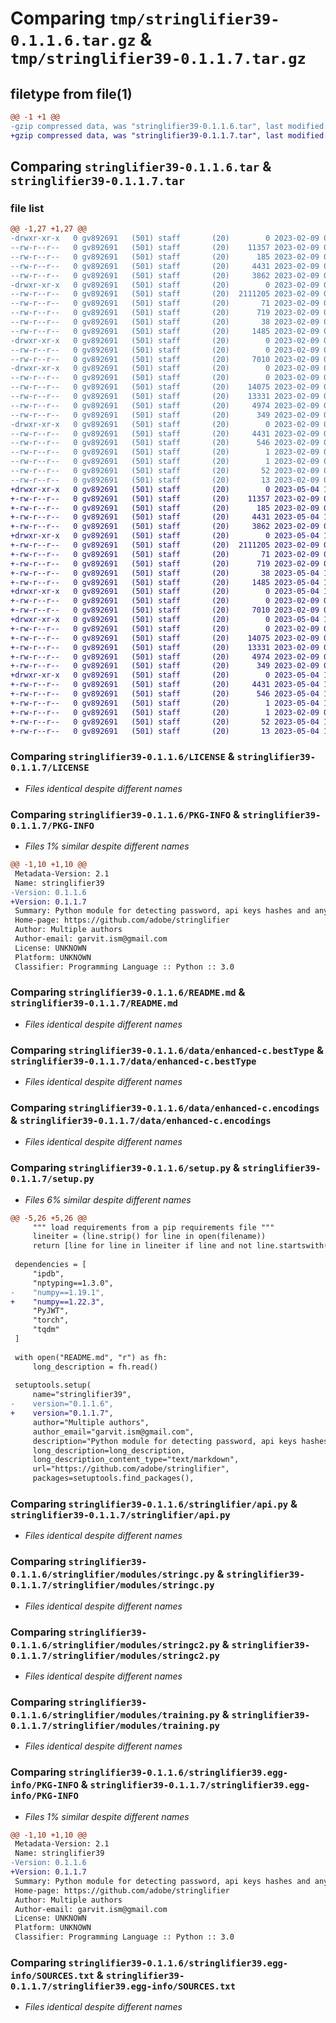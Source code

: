 # Comparing `tmp/stringlifier39-0.1.1.6.tar.gz` & `tmp/stringlifier39-0.1.1.7.tar.gz`

## filetype from file(1)

```diff
@@ -1 +1 @@
-gzip compressed data, was "stringlifier39-0.1.1.6.tar", last modified: Thu Feb  9 07:58:56 2023, max compression
+gzip compressed data, was "stringlifier39-0.1.1.7.tar", last modified: Thu May  4 10:19:13 2023, max compression
```

## Comparing `stringlifier39-0.1.1.6.tar` & `stringlifier39-0.1.1.7.tar`

### file list

```diff
@@ -1,27 +1,27 @@
-drwxr-xr-x   0 gv892691   (501) staff       (20)        0 2023-02-09 07:58:55.996788 stringlifier39-0.1.1.6/
--rw-r--r--   0 gv892691   (501) staff       (20)    11357 2023-02-09 06:35:45.000000 stringlifier39-0.1.1.6/LICENSE
--rw-r--r--   0 gv892691   (501) staff       (20)      185 2023-02-09 06:35:45.000000 stringlifier39-0.1.1.6/MANIFEST.in
--rw-r--r--   0 gv892691   (501) staff       (20)     4431 2023-02-09 07:58:55.979505 stringlifier39-0.1.1.6/PKG-INFO
--rw-r--r--   0 gv892691   (501) staff       (20)     3862 2023-02-09 06:35:45.000000 stringlifier39-0.1.1.6/README.md
-drwxr-xr-x   0 gv892691   (501) staff       (20)        0 2023-02-09 07:58:55.961532 stringlifier39-0.1.1.6/data/
--rw-r--r--   0 gv892691   (501) staff       (20)  2111205 2023-02-09 06:35:45.000000 stringlifier39-0.1.1.6/data/enhanced-c.bestType
--rw-r--r--   0 gv892691   (501) staff       (20)       71 2023-02-09 06:35:45.000000 stringlifier39-0.1.1.6/data/enhanced-c.conf
--rw-r--r--   0 gv892691   (501) staff       (20)      719 2023-02-09 06:35:45.000000 stringlifier39-0.1.1.6/data/enhanced-c.encodings
--rw-r--r--   0 gv892691   (501) staff       (20)       38 2023-02-09 07:58:55.997040 stringlifier39-0.1.1.6/setup.cfg
--rw-r--r--   0 gv892691   (501) staff       (20)     1485 2023-02-09 07:58:47.000000 stringlifier39-0.1.1.6/setup.py
-drwxr-xr-x   0 gv892691   (501) staff       (20)        0 2023-02-09 07:58:55.964134 stringlifier39-0.1.1.6/stringlifier/
--rw-r--r--   0 gv892691   (501) staff       (20)        0 2023-02-09 06:35:45.000000 stringlifier39-0.1.1.6/stringlifier/__init__.py
--rw-r--r--   0 gv892691   (501) staff       (20)     7010 2023-02-09 07:09:06.000000 stringlifier39-0.1.1.6/stringlifier/api.py
-drwxr-xr-x   0 gv892691   (501) staff       (20)        0 2023-02-09 07:58:55.967481 stringlifier39-0.1.1.6/stringlifier/modules/
--rw-r--r--   0 gv892691   (501) staff       (20)        0 2023-02-09 06:35:45.000000 stringlifier39-0.1.1.6/stringlifier/modules/__init__.py
--rw-r--r--   0 gv892691   (501) staff       (20)    14075 2023-02-09 06:35:45.000000 stringlifier39-0.1.1.6/stringlifier/modules/stringc.py
--rw-r--r--   0 gv892691   (501) staff       (20)    13331 2023-02-09 06:35:45.000000 stringlifier39-0.1.1.6/stringlifier/modules/stringc2.py
--rw-r--r--   0 gv892691   (501) staff       (20)     4974 2023-02-09 06:35:45.000000 stringlifier39-0.1.1.6/stringlifier/modules/training.py
--rw-r--r--   0 gv892691   (501) staff       (20)      349 2023-02-09 07:19:24.000000 stringlifier39-0.1.1.6/stringlifier/stringlifier_test.py
-drwxr-xr-x   0 gv892691   (501) staff       (20)        0 2023-02-09 07:58:55.977626 stringlifier39-0.1.1.6/stringlifier39.egg-info/
--rw-r--r--   0 gv892691   (501) staff       (20)     4431 2023-02-09 07:58:55.000000 stringlifier39-0.1.1.6/stringlifier39.egg-info/PKG-INFO
--rw-r--r--   0 gv892691   (501) staff       (20)      546 2023-02-09 07:58:55.000000 stringlifier39-0.1.1.6/stringlifier39.egg-info/SOURCES.txt
--rw-r--r--   0 gv892691   (501) staff       (20)        1 2023-02-09 07:58:55.000000 stringlifier39-0.1.1.6/stringlifier39.egg-info/dependency_links.txt
--rw-r--r--   0 gv892691   (501) staff       (20)        1 2023-02-09 07:24:16.000000 stringlifier39-0.1.1.6/stringlifier39.egg-info/not-zip-safe
--rw-r--r--   0 gv892691   (501) staff       (20)       52 2023-02-09 07:58:55.000000 stringlifier39-0.1.1.6/stringlifier39.egg-info/requires.txt
--rw-r--r--   0 gv892691   (501) staff       (20)       13 2023-02-09 07:58:55.000000 stringlifier39-0.1.1.6/stringlifier39.egg-info/top_level.txt
+drwxr-xr-x   0 gv892691   (501) staff       (20)        0 2023-05-04 10:19:13.230017 stringlifier39-0.1.1.7/
+-rw-r--r--   0 gv892691   (501) staff       (20)    11357 2023-02-09 06:35:45.000000 stringlifier39-0.1.1.7/LICENSE
+-rw-r--r--   0 gv892691   (501) staff       (20)      185 2023-02-09 06:35:45.000000 stringlifier39-0.1.1.7/MANIFEST.in
+-rw-r--r--   0 gv892691   (501) staff       (20)     4431 2023-05-04 10:19:13.229677 stringlifier39-0.1.1.7/PKG-INFO
+-rw-r--r--   0 gv892691   (501) staff       (20)     3862 2023-02-09 06:35:45.000000 stringlifier39-0.1.1.7/README.md
+drwxr-xr-x   0 gv892691   (501) staff       (20)        0 2023-05-04 10:19:13.199753 stringlifier39-0.1.1.7/data/
+-rw-r--r--   0 gv892691   (501) staff       (20)  2111205 2023-02-09 06:35:45.000000 stringlifier39-0.1.1.7/data/enhanced-c.bestType
+-rw-r--r--   0 gv892691   (501) staff       (20)       71 2023-02-09 06:35:45.000000 stringlifier39-0.1.1.7/data/enhanced-c.conf
+-rw-r--r--   0 gv892691   (501) staff       (20)      719 2023-02-09 06:35:45.000000 stringlifier39-0.1.1.7/data/enhanced-c.encodings
+-rw-r--r--   0 gv892691   (501) staff       (20)       38 2023-05-04 10:19:13.230106 stringlifier39-0.1.1.7/setup.cfg
+-rw-r--r--   0 gv892691   (501) staff       (20)     1485 2023-05-04 10:10:37.000000 stringlifier39-0.1.1.7/setup.py
+drwxr-xr-x   0 gv892691   (501) staff       (20)        0 2023-05-04 10:19:13.219605 stringlifier39-0.1.1.7/stringlifier/
+-rw-r--r--   0 gv892691   (501) staff       (20)        0 2023-02-09 06:35:45.000000 stringlifier39-0.1.1.7/stringlifier/__init__.py
+-rw-r--r--   0 gv892691   (501) staff       (20)     7010 2023-02-09 07:09:06.000000 stringlifier39-0.1.1.7/stringlifier/api.py
+drwxr-xr-x   0 gv892691   (501) staff       (20)        0 2023-05-04 10:19:13.223917 stringlifier39-0.1.1.7/stringlifier/modules/
+-rw-r--r--   0 gv892691   (501) staff       (20)        0 2023-02-09 06:35:45.000000 stringlifier39-0.1.1.7/stringlifier/modules/__init__.py
+-rw-r--r--   0 gv892691   (501) staff       (20)    14075 2023-02-09 06:35:45.000000 stringlifier39-0.1.1.7/stringlifier/modules/stringc.py
+-rw-r--r--   0 gv892691   (501) staff       (20)    13331 2023-02-09 06:35:45.000000 stringlifier39-0.1.1.7/stringlifier/modules/stringc2.py
+-rw-r--r--   0 gv892691   (501) staff       (20)     4974 2023-02-09 06:35:45.000000 stringlifier39-0.1.1.7/stringlifier/modules/training.py
+-rw-r--r--   0 gv892691   (501) staff       (20)      349 2023-02-09 07:19:24.000000 stringlifier39-0.1.1.7/stringlifier/stringlifier_test.py
+drwxr-xr-x   0 gv892691   (501) staff       (20)        0 2023-05-04 10:19:13.228991 stringlifier39-0.1.1.7/stringlifier39.egg-info/
+-rw-r--r--   0 gv892691   (501) staff       (20)     4431 2023-05-04 10:19:13.000000 stringlifier39-0.1.1.7/stringlifier39.egg-info/PKG-INFO
+-rw-r--r--   0 gv892691   (501) staff       (20)      546 2023-05-04 10:19:13.000000 stringlifier39-0.1.1.7/stringlifier39.egg-info/SOURCES.txt
+-rw-r--r--   0 gv892691   (501) staff       (20)        1 2023-05-04 10:19:13.000000 stringlifier39-0.1.1.7/stringlifier39.egg-info/dependency_links.txt
+-rw-r--r--   0 gv892691   (501) staff       (20)        1 2023-02-09 07:24:16.000000 stringlifier39-0.1.1.7/stringlifier39.egg-info/not-zip-safe
+-rw-r--r--   0 gv892691   (501) staff       (20)       52 2023-05-04 10:19:13.000000 stringlifier39-0.1.1.7/stringlifier39.egg-info/requires.txt
+-rw-r--r--   0 gv892691   (501) staff       (20)       13 2023-05-04 10:19:13.000000 stringlifier39-0.1.1.7/stringlifier39.egg-info/top_level.txt
```

### Comparing `stringlifier39-0.1.1.6/LICENSE` & `stringlifier39-0.1.1.7/LICENSE`

 * *Files identical despite different names*

### Comparing `stringlifier39-0.1.1.6/PKG-INFO` & `stringlifier39-0.1.1.7/PKG-INFO`

 * *Files 1% similar despite different names*

```diff
@@ -1,10 +1,10 @@
 Metadata-Version: 2.1
 Name: stringlifier39
-Version: 0.1.1.6
+Version: 0.1.1.7
 Summary: Python module for detecting password, api keys hashes and any other string that resembles a randomly generated character sequence.
 Home-page: https://github.com/adobe/stringlifier
 Author: Multiple authors
 Author-email: garvit.ism@gmail.com
 License: UNKNOWN
 Platform: UNKNOWN
 Classifier: Programming Language :: Python :: 3.0
```

### Comparing `stringlifier39-0.1.1.6/README.md` & `stringlifier39-0.1.1.7/README.md`

 * *Files identical despite different names*

### Comparing `stringlifier39-0.1.1.6/data/enhanced-c.bestType` & `stringlifier39-0.1.1.7/data/enhanced-c.bestType`

 * *Files identical despite different names*

### Comparing `stringlifier39-0.1.1.6/data/enhanced-c.encodings` & `stringlifier39-0.1.1.7/data/enhanced-c.encodings`

 * *Files identical despite different names*

### Comparing `stringlifier39-0.1.1.6/setup.py` & `stringlifier39-0.1.1.7/setup.py`

 * *Files 6% similar despite different names*

```diff
@@ -5,26 +5,26 @@
     """ load requirements from a pip requirements file """
     lineiter = (line.strip() for line in open(filename))
     return [line for line in lineiter if line and not line.startswith("#")]
 
 dependencies = [
     "ipdb",
     "nptyping==1.3.0",
-    "numpy==1.19.1",
+    "numpy==1.22.3",
     "PyJWT",
     "torch",
     "tqdm"
 ]
 
 with open("README.md", "r") as fh:
     long_description = fh.read()
 
 setuptools.setup(
     name="stringlifier39",
-    version="0.1.1.6",
+    version="0.1.1.7",
     author="Multiple authors",
     author_email="garvit.ism@gmail.com",
     description="Python module for detecting password, api keys hashes and any other string that resembles a randomly generated character sequence.",
     long_description=long_description,
     long_description_content_type="text/markdown",
     url="https://github.com/adobe/stringlifier",
     packages=setuptools.find_packages(),
```

### Comparing `stringlifier39-0.1.1.6/stringlifier/api.py` & `stringlifier39-0.1.1.7/stringlifier/api.py`

 * *Files identical despite different names*

### Comparing `stringlifier39-0.1.1.6/stringlifier/modules/stringc.py` & `stringlifier39-0.1.1.7/stringlifier/modules/stringc.py`

 * *Files identical despite different names*

### Comparing `stringlifier39-0.1.1.6/stringlifier/modules/stringc2.py` & `stringlifier39-0.1.1.7/stringlifier/modules/stringc2.py`

 * *Files identical despite different names*

### Comparing `stringlifier39-0.1.1.6/stringlifier/modules/training.py` & `stringlifier39-0.1.1.7/stringlifier/modules/training.py`

 * *Files identical despite different names*

### Comparing `stringlifier39-0.1.1.6/stringlifier39.egg-info/PKG-INFO` & `stringlifier39-0.1.1.7/stringlifier39.egg-info/PKG-INFO`

 * *Files 1% similar despite different names*

```diff
@@ -1,10 +1,10 @@
 Metadata-Version: 2.1
 Name: stringlifier39
-Version: 0.1.1.6
+Version: 0.1.1.7
 Summary: Python module for detecting password, api keys hashes and any other string that resembles a randomly generated character sequence.
 Home-page: https://github.com/adobe/stringlifier
 Author: Multiple authors
 Author-email: garvit.ism@gmail.com
 License: UNKNOWN
 Platform: UNKNOWN
 Classifier: Programming Language :: Python :: 3.0
```

### Comparing `stringlifier39-0.1.1.6/stringlifier39.egg-info/SOURCES.txt` & `stringlifier39-0.1.1.7/stringlifier39.egg-info/SOURCES.txt`

 * *Files identical despite different names*

